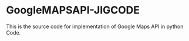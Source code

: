 # GoogleMAPSAPI-JIGCODE
This is the source code for implementation of Google Maps API in python Code. 
